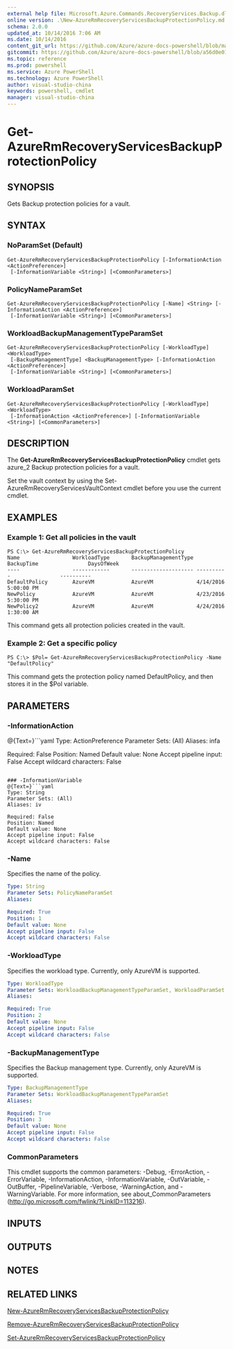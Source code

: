 ```yaml
---
external help file: Microsoft.Azure.Commands.RecoveryServices.Backup.dll-Help.xml
online version: .\New-AzureRmRecoveryServicesBackupProtectionPolicy.md
schema: 2.0.0
updated_at: 10/14/2016 7:06 AM
ms.date: 10/14/2016
content_git_url: https://github.com/Azure/azure-docs-powershell/blob/master/azureps-cmdlets-docs/ResourceManager/AzureRM.RecoveryServices.Backup/v1.0/CmdletMDs/Get-AzureRmRecoveryServicesBackupProtectionPolicy.md
gitcommit: https://github.com/Azure/azure-docs-powershell/blob/a56d0e01e65c2c33aa2af13dd29addc94ead6e88/azureps-cmdlets-docs/ResourceManager/AzureRM.RecoveryServices.Backup/v1.0/CmdletMDs/Get-AzureRmRecoveryServicesBackupProtectionPolicy.md
ms.topic: reference
ms.prod: powershell
ms.service: Azure PowerShell
ms.technology: Azure PowerShell
author: visual-studio-china
keywords: powershell, cmdlet
manager: visual-studio-china
---
```


# Get-AzureRmRecoveryServicesBackupProtectionPolicy

## SYNOPSIS
Gets Backup protection policies for a vault.

## SYNTAX

### NoParamSet (Default)
```
Get-AzureRmRecoveryServicesBackupProtectionPolicy [-InformationAction <ActionPreference>]
 [-InformationVariable <String>] [<CommonParameters>]
```

### PolicyNameParamSet
```
Get-AzureRmRecoveryServicesBackupProtectionPolicy [-Name] <String> [-InformationAction <ActionPreference>]
 [-InformationVariable <String>] [<CommonParameters>]
```

### WorkloadBackupManagementTypeParamSet
```
Get-AzureRmRecoveryServicesBackupProtectionPolicy [-WorkloadType] <WorkloadType>
 [-BackupManagementType] <BackupManagementType> [-InformationAction <ActionPreference>]
 [-InformationVariable <String>] [<CommonParameters>]
```

### WorkloadParamSet
```
Get-AzureRmRecoveryServicesBackupProtectionPolicy [-WorkloadType] <WorkloadType>
 [-InformationAction <ActionPreference>] [-InformationVariable <String>] [<CommonParameters>]
```

## DESCRIPTION
The **Get-AzureRmRecoveryServicesBackupProtectionPolicy** cmdlet gets azure_2 Backup protection policies for a vault.

Set the vault context by using the Set-AzureRmRecoveryServicesVaultContext cmdlet before you use the current cmdlet.

## EXAMPLES

### Example 1: Get all policies in the vault
```
PS C:\> Get-AzureRmRecoveryServicesBackupProtectionPolicy 
Name                 WorkloadType       BackupManagementType BackupTime                DaysOfWeek   
----                 ------------       -------------------- ----------                ----------   
DefaultPolicy        AzureVM            AzureVM              4/14/2016 5:00:00 PM                   
NewPolicy            AzureVM            AzureVM              4/23/2016 5:30:00 PM                   
NewPolicy2           AzureVM            AzureVM              4/24/2016 1:30:00 AM
```

This command gets all protection policies created in the vault.

### Example 2: Get a specific policy
```
PS C:\> $Pol= Get-AzureRmRecoveryServicesBackupProtectionPolicy -Name "DefaultPolicy"
```

This command gets the protection policy named DefaultPolicy, and then stores it in the $Pol variable.

## PARAMETERS

### -InformationAction
@{Text=}```yaml
Type: ActionPreference
Parameter Sets: (All)
Aliases: infa

Required: False
Position: Named
Default value: None
Accept pipeline input: False
Accept wildcard characters: False
```

### -InformationVariable
@{Text=}```yaml
Type: String
Parameter Sets: (All)
Aliases: iv

Required: False
Position: Named
Default value: None
Accept pipeline input: False
Accept wildcard characters: False
```

### -Name
Specifies the name of the policy.

```yaml
Type: String
Parameter Sets: PolicyNameParamSet
Aliases: 

Required: True
Position: 1
Default value: None
Accept pipeline input: False
Accept wildcard characters: False
```

### -WorkloadType
Specifies the workload type.
Currently, only AzureVM is supported.

```yaml
Type: WorkloadType
Parameter Sets: WorkloadBackupManagementTypeParamSet, WorkloadParamSet
Aliases: 

Required: True
Position: 2
Default value: None
Accept pipeline input: False
Accept wildcard characters: False
```

### -BackupManagementType
Specifies the Backup management type.
Currently, only AzureVM is supported.

```yaml
Type: BackupManagementType
Parameter Sets: WorkloadBackupManagementTypeParamSet
Aliases: 

Required: True
Position: 3
Default value: None
Accept pipeline input: False
Accept wildcard characters: False
```

### CommonParameters
This cmdlet supports the common parameters: -Debug, -ErrorAction, -ErrorVariable, -InformationAction, -InformationVariable, -OutVariable, -OutBuffer, -PipelineVariable, -Verbose, -WarningAction, and -WarningVariable. For more information, see about_CommonParameters (http://go.microsoft.com/fwlink/?LinkID=113216).

## INPUTS

## OUTPUTS

## NOTES

## RELATED LINKS

[New-AzureRmRecoveryServicesBackupProtectionPolicy](.\New-AzureRmRecoveryServicesBackupProtectionPolicy.md)

[Remove-AzureRmRecoveryServicesBackupProtectionPolicy](.\Remove-AzureRmRecoveryServicesBackupProtectionPolicy.md)

[Set-AzureRmRecoveryServicesBackupProtectionPolicy](.\Set-AzureRmRecoveryServicesBackupProtectionPolicy.md)

